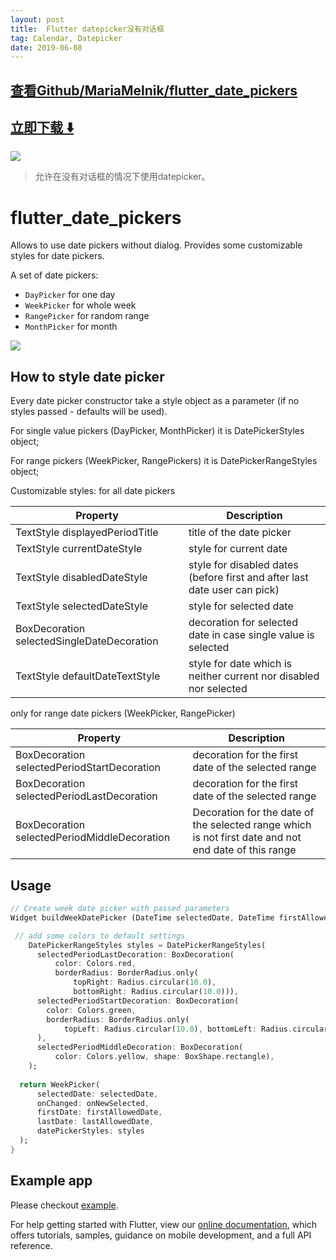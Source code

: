```yaml
---
layout: post
title:  Flutter datepicker没有对话框
tag: Calendar, Datepicker
date: 2019-06-08
---
```


 

## [查看Github/MariaMelnik/flutter_date_pickers](http://github.com/MariaMelnik/flutter_date_pickers)
## [立即下载 ️⬇️ ](https://codeload.github.com/MariaMelnik/flutter_date_pickers/zip/master) 


 
![](https://flutterawesome.com/content/images/2019/04/flutter_date_pickers.jpg)
 
>
> 允许在没有对话框的情况下使用datepicker。
>

 
# flutter_date_pickers

Allows to use date pickers without dialog.
Provides some customizable styles for date pickers.

A set of date pickers:
   * `DayPicker` for one day
   * `WeekPicker` for whole week
   * `RangePicker` for random range
   * `MonthPicker` for month

![](https://raw.githubusercontent.com/MariaMelnik/flutter_date_pickers/master/demoDatePickers.gif)

## How to style date picker
Every date picker constructor take a style object as a parameter (if no styles passed - defaults will be used).

For single value pickers (DayPicker, MonthPicker) it is DatePickerStyles object;

For range pickers (WeekPicker, RangePickers) it is DatePickerRangeStyles object;

Customizable styles:
for all date pickers

| Property | Description |
|---|---|
| TextStyle displayedPeriodTitle | title of the date picker |
| TextStyle currentDateStyle | style for current date |
| TextStyle disabledDateStyle | style for disabled dates (before first and after last date user can pick) |
| TextStyle selectedDateStyle | style for selected date |
| BoxDecoration selectedSingleDateDecoration | decoration for selected date in case single value is selected |
| TextStyle defaultDateTextStyle | style for date which is neither current nor disabled nor selected |

only for range date pickers (WeekPicker, RangePicker)

| Property | Description |
|---|---|
| BoxDecoration selectedPeriodStartDecoration | decoration for the first date of the selected range |
| BoxDecoration selectedPeriodLastDecoration | decoration for the first date of the selected range |
| BoxDecoration selectedPeriodMiddleDecoration | Decoration for the date of the selected range which is not first date and not end date of this range |



## Usage

```dart
// Create week date picker with passed parameters
Widget buildWeekDatePicker (DateTime selectedDate, DateTime firstAllowedDate, DateTime lastAllowedDate, ValueChanged<DatePeriod> onNewSelected) {

 // add some colors to default settings
    DatePickerRangeStyles styles = DatePickerRangeStyles(
      selectedPeriodLastDecoration: BoxDecoration(
          color: Colors.red,
          borderRadius: BorderRadius.only(
              topRight: Radius.circular(10.0),
              bottomRight: Radius.circular(10.0))),
      selectedPeriodStartDecoration: BoxDecoration(
        color: Colors.green,
        borderRadius: BorderRadius.only(
            topLeft: Radius.circular(10.0), bottomLeft: Radius.circular(10.0)),
      ),
      selectedPeriodMiddleDecoration: BoxDecoration(
          color: Colors.yellow, shape: BoxShape.rectangle),
    );
    
  return WeekPicker(
      selectedDate: selectedDate,
      onChanged: onNewSelected,
      firstDate: firstAllowedDate,
      lastDate: lastAllowedDate,
      datePickerStyles: styles
  );
}
```

## Example app
Please checkout [example](https://github.com/MariaMelnik/flutter_date_pickers/tree/master/example).

For help getting started with Flutter, view our
[online documentation](https://flutter.io/docs), which offers tutorials,
samples, guidance on mobile development, and a full API reference.

